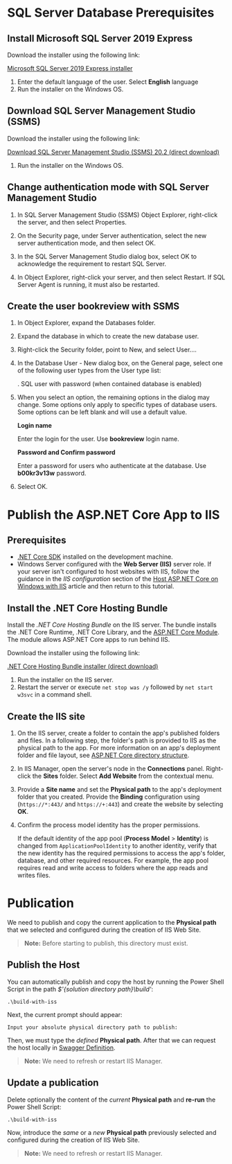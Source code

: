 # SQL Server Database Prerequisites

## Install Microsoft SQL Server 2019 Express

Download the installer using the following link:

[Microsoft SQL Server 2019 Express installer](https://www.microsoft.com/en-us/download/details.aspx?id=101064)

1.  Enter the default language of the user. Select **English** language
2.  Run the installer on the Windows OS.

## Download SQL Server Management Studio (SSMS)

Download the installer using the following link:

[Download SQL Server Management Studio (SSMS) 20.2 (direct download)](https://aka.ms/ssmsfullsetup)

1.  Run the installer on the Windows OS.

## Change authentication mode with SQL Server Management Studio

1. In SQL Server Management Studio (SSMS) Object Explorer, right-click the server, and then select Properties.

2. On the Security page, under Server authentication, select the new server authentication mode, and then select OK.

3. In the SQL Server Management Studio dialog box, select OK to acknowledge the requirement to restart SQL Server.

4. In Object Explorer, right-click your server, and then select Restart. If SQL Server Agent is running, it must also be restarted.

## Create the user **bookreview** with SSMS

1. In Object Explorer, expand the Databases folder.

2. Expand the database in which to create the new database user.

3. Right-click the Security folder, point to New, and select User....

4. In the Database User - New dialog box, on the General page, select one of the following user types from the User type list:

   . SQL user with password (when contained database is enabled)

5. When you select an option, the remaining options in the dialog may change. Some options only apply to specific types of database users. Some options can be left blank and will use a default value.

   **Login name**

   Enter the login for the user. Use **bookreview** login name.

   **Password and Confirm password**

   Enter a password for users who authenticate at the database. Use **b00kr3v13w** password.

6. Select OK.

# Publish the ASP.NET Core App to IIS

## Prerequisites

- [.NET Core SDK](https://learn.microsoft.com/en-us/dotnet/core/sdk) installed on the development machine.
- Windows Server configured with the **Web Server (IIS)** server role. If your server isn't configured to host websites with IIS, follow the guidance in the _IIS configuration_ section of the [Host ASP.NET Core on Windows with IIS](https://learn.microsoft.com/en-us/aspnet/core/tutorials/publish-to-iis?view=aspnetcore-6.0&tabs=netcore-cli) article and then return to this tutorial.

## Install the .NET Core Hosting Bundle

Install the _.NET Core Hosting Bundle_ on the IIS server. The bundle installs the .NET Core Runtime, .NET Core Library, and the [ASP.NET Core Module](https://learn.microsoft.com/en-us/aspnet/core/host-and-deploy/aspnet-core-module?view=aspnetcore-6.0). The module allows ASP.NET Core apps to run behind IIS.

Download the installer using the following link:

[.NET Core Hosting Bundle installer (direct download)](https://dotnet.microsoft.com/en-us/download/dotnet/thank-you/runtime-aspnetcore-6.0.32-windows-hosting-bundle-installer)

1.  Run the installer on the IIS server.
2.  Restart the server or execute `net stop was /y` followed by `net start w3svc` in a command shell.

## Create the IIS site

1.  On the IIS server, create a folder to contain the app's published folders and files. In a following step, the folder's path is provided to IIS as the physical path to the app. For more information on an app's deployment folder and file layout, see [ASP.NET Core directory structure](https://learn.microsoft.com/en-us/aspnet/core/host-and-deploy/directory-structure?view=aspnetcore-5.0).
2.  In IIS Manager, open the server's node in the **Connections** panel. Right-click the **Sites** folder. Select **Add Website** from the contextual menu.
3.  Provide a **Site name** and set the **Physical path** to the app's deployment folder that you created. Provide the **Binding** configuration using (`https://*:443/` and `https://+:443`) and create the website by selecting **OK**.
4.  Confirm the process model identity has the proper permissions.

    If the default identity of the app pool (**Process Model** > **Identity**) is changed from `ApplicationPoolIdentity` to another identity, verify that the new identity has the required permissions to access the app's folder, database, and other required resources. For example, the app pool requires read and write access to folders where the app reads and writes files.

# Publication

We need to publish and copy the current application to the **Physical path** that we selected and configured during the creation of IIS Web Site.

> **Note:** Before starting to publish, this directory must exist.

## Publish the Host

You can automatically publish and copy the host by running the Power Shell Script in the path _$'{solution directory path}\build'_:

```
.\build-with-iss
```

Next, the current prompt should appear:

```
Input your absolute physical directory path to publish:
```

Then, we must type the _defined_ **Physical path**. After that we can request the host locally in [Swagger Definition](https://localhost/swagger/index.html).

> **Note:** We need to refresh or restart IIS Manager.

## Update a publication

Delete optionally the content of the _current_ **Physical path** and **re-run** the Power Shell Script:

```
.\build-with-iss
```

Now, introduce the _same_ or a _new_ **Physical path** previously selected and configured during the creation of IIS Web Site.

> **Note:** We need to refresh or restart IIS Manager.
